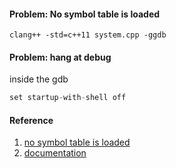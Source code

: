 #### Problem: No symbol table is loaded

```shell
clang++ -std=c++11 system.cpp -ggdb
```

#### Problem: hang at debug
inside the gdb

```cpp
set startup-with-shell off
```


#### Reference
1. [no symbol table is loaded](https://coderwall.com/p/wyb2ug/how-fix-the-no-symbol-table-is-loaded-gdb-issue-on-mountain-lion)
2. [documentation](https://sourceware.org/gdb/current/onlinedocs/gdb/)


